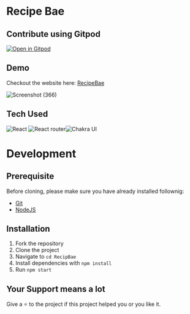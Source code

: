 # Recipe Bae

## Contribute using Gitpod
[![Open in Gitpod](https://gitpod.io/button/open-in-gitpod.svg)](https://gitpod.io/#https://github.com/Utkarshn10/Focusly)

## Demo
Checkout the website here: [RecipeBae](https://recipebae.vercel.app/)

![Screenshot (366)](https://user-images.githubusercontent.com/58587256/152737090-58c94aa4-7e91-4a38-960d-82af3f2dbddb.png)


## Tech Used

<img alt="React" src="https://img.shields.io/badge/react-%236B74E0.svg?style=for-the-badge&logo=react&logoColor=%2361DAFB"/> <img alt="React router" src="https://img.shields.io/badge/reactrouter-%230671D5.svg?style=for-the-badge&logo=react&logoColor=%2361DAFB"/><img alt="Chakra UI" src="https://img.shields.io/badge/Chakra UI-%2311C684.svg?style=for-the-badge&logo=Chakra UI&logoColor=140200"/> 


# Development

## Prerequisite

Before cloning, please make sure you have already installed follownig:

- [Git](https://git-scm.com/downloads)
- [NodeJS](https://nodejs.org/en/download/)

## Installation

1. Fork the repository
2. Clone the project
3. Navigate to `cd RecipBae`
4. Install dependencies with  `npm install`
5. Run `npm start`

## Your Support means a lot

Give a ⭐ to the project if this project helped you or you like it.

